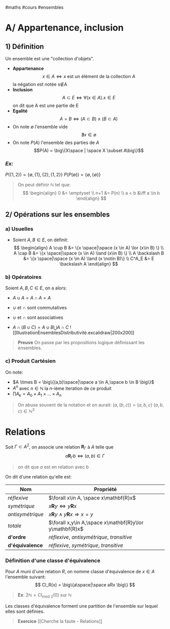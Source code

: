 #maths #cours #ensembles 

# A/ Appartenance, inclusion
## 1) Définition
Un ensemble est une "collection d'objets".
- **Appartenance**
$$x\in A \iff x \text{ est un élément de la collection } A$$
la négation est notée x∉A
- **Inclusion**
$$A \subset E \iff \forall (x \in A) .x\in E$$
on dit que A est une partie de E
- **Egalité**
$$A = B \iff (A \subset B) \land (B \subset A)$$
- On note $\emptyset$ l'ensemble vide
$$\nexists x\in \emptyset$$
- On note $P(A)$ l'ensemble des parties de $A$
$$P(A) = \big\{X\space | \space X \subset A\big\}$$
### *Ex:*
$P(\{1,2\}) = \{\emptyset, \{1\},\{2\}, \{1,2\} \}$
$P(P(\emptyset)) = \{\emptyset, \{\emptyset\}\}$

> On peut définir $\mathbb{N}$ tel que:
$$
\begin{align}
0 &= \emptyset \\
n+1 &= P(n) \\
a < b &\iff a \in b 
\end{align}
$$


## 2/ Opérations sur les ensembles
### a) Usuelles
- Soient $A,B \in E$, on définit:
$$
\begin{align}
A \cup B &= \{x \space|\space (x \in A) \lor (x\in B) \} \\
A \cap B &= \{x \space|\space (x \in A) \land (x\in B) \} \\
A \backslash B &= \{x \space|\space (x \in A) \land (x \notin B)\} \\
C^A_E &= E \backslash A
\end{align}
$$
### b) Opératoires
Soient $A,B,C \in E$, on a alors:

- $A \cup A = A \cap A = A$
- $\cup$ et $\cap$ sont commutatives
- $\cup$ et $\cap$ sont associatives

- $A \cap (B \cup C) = A \cup B \bigcup A \cap C$ 
![[IllustrationEnsemblesDistributivité.excalidraw|200x200]]

> **Preuve**
On passe par les propositions logique définissant les ensembles.

### c) Produit Cartésien
On note:
- $A \times B = \big\{(a,b)\space|\space a \in A,\space b \in B \big\}$
- $A^n$ avec $n\in\mathbb{N}$ la $n$-ième iteration de ce produit
- $\prod A_k = A_0 \times A_1 \times \dots \times A_n$

>On abuse souvent de la notation et on aurait:
$(a,(b,c)) = (a,b,c)$
 $(a,b,c) \in \mathbb{N}^3$

# Relations
Soit $\Gamma \subset A^2$, on associe une relation $\mathbf{R}_\Gamma$ à $A$ telle que
$$a \mathbf{R}_\Gamma b \iff (a,b)\in\Gamma$$
>on dit que $a$ est en relation avec $b$

On dit d'une relation qu'elle est:

| **Nom**           | **Propriété**                                           |
| ----------------- | ------------------------------------------------------- |
| *réflexive*       | $\forall x\in A, \space x\mathbf{R}x$                   |
| *symétrique*      | $x\mathbf{R}y \iff y\mathbf{R}x$                        |
| *antisymétrique*  | $x\mathbf{R}y \land y\mathbf{R}x \Rightarrow x=y$       |
| *totale*          | $\forall x,y\in A,\space x\mathbf{R}y\lor y\mathbf{R}x$ |
| **d'ordre**       | *réflexive*, *antisymétrique*, *transitive*             |
| **d'équivalence** | *réflexive*, *symétrique*, *transitive*                 |

### Définition d'une classe d'équivalence
Pour $A$ muni d'une relation $R$, on nomme classe d'équivalence de $x \in A$ l'ensemble suivant:
$$
Cl_R(x) = \big\{a\space|\space aRx \big\}
$$
>**Ex**:
 $2\mathbb{N} = Cl_{\text{mod 2}}(0)$ sur $\mathbb{N}$

Les classes d'équivalence forment une partition de l'ensemble sur lequel elles sont définies.

> **Exercice**
[[Cherche la faute - Relations]]
